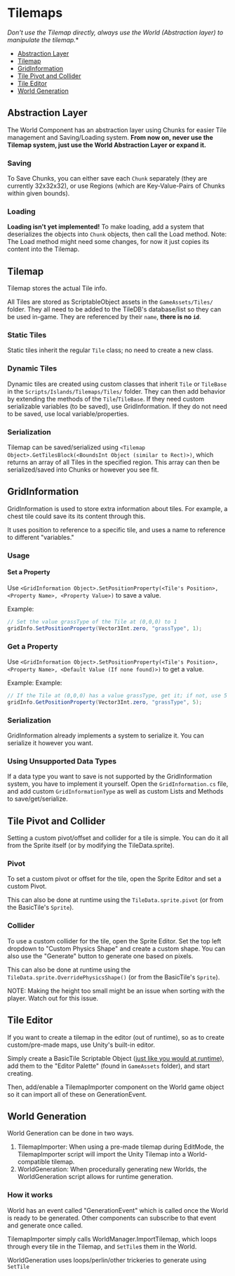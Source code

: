 # Tilemaps

*Don't use the Tilemap directly, always use the World (Abstraction layer) to manipulate the tilemap.**

- [Abstraction Layer](#Abstraction-Layer)
- [Tilemap](#Tilemap)
- [GridInformation](#GridInformation)
- [Tile Pivot and Collider](#Tile-Pivot-and-Collider)
- [Tile Editor](#Tile-Editor)
- [World Generation](#World-Generation)

## Abstraction Layer

The World Component has an abstraction layer using Chunks for easier Tile management and Saving/Loading system.
**From now on, never use the Tilemap system, just use the World Abstraction Layer or expand it.**

### Saving

To Save Chunks, you can either save each `Chunk` separately (they are currently 32x32x32), or use Regions (which are Key-Value-Pairs of Chunks within given bounds).

### Loading

**Loading isn't yet implemented!**
To make loading, add a system that deserializes the objects into `Chunk` objects, then call the Load method.
Note: The Load method might need some changes, for now it just copies its content into the Tilemap.

## Tilemap

Tilemap stores the actual Tile info. 

All Tiles are stored as ScriptableObject assets in the `GameAssets/Tiles/` folder.
They all need to be added to the TileDB's database/list so they can be used in-game.
They are referenced by their `name`, **there is no `id`**.

### Static Tiles

Static tiles inherit the regular `Tile` class; no need to create a new class.

### Dynamic Tiles

Dynamic tiles are created using custom classes that inherit `Tile` or `TileBase` in the `Scripts/Islands/Tilemaps/Tiles/` folder.
They can then add behavior by extending the methods of the `Tile`/`TileBase`.
If they need custom serializable variables (to be saved), use GridInformation. If they do not need to be saved, use local variable/properties.

### Serialization

Tilemap can be saved/serialized using `<Tilemap Object>.GetTilesBlock(<BoundsInt Object (similar to Rect)>)`, which returns an array of all Tiles in the specified region.
This array can then be serialized/saved into Chunks or however you see fit.

## GridInformation

GridInformation is used to store extra information about tiles.
For example, a chest tile could save its its content through this. 

It uses position to reference to a specific tile, and uses a name to reference to different "variables."

### Usage

#### Set a Property

Use `<GridInformation Object>.SetPositionProperty(<Tile's Position>, <Property Name>, <Property Value>)` to save a value.

Example:
```cs
// Set the value grassType of the Tile at (0,0,0) to 1
gridInfo.SetPositionProperty(Vector3Int.zero, "grassType", 1);
```

### Get a Property

Use `<GridInformation Object>.SetPositionProperty(<Tile's Position>, <Property Name>, <Default Value (If none found)>)` to get a value.

Example:
Example:
```cs
// If the Tile at (0,0,0) has a value grassType, get it; if not, use 5
gridInfo.GetPositionProperty(Vector3Int.zero, "grassType", 5);
```

### Serialization

GridInformation already implements a system to serialize it. You can serialize it however you want.

### Using Unsupported Data Types

If a data type you want to save is not supported by the GridInformation system, you have to implement it yourself.
Open the `GridInformation.cs` file, and add custom `GridInformationType` as well as custom Lists and Methods to save/get/serialize.


## Tile Pivot and Collider

Setting a custom pivot/offset and collider for a tile is simple. You can do it all from the Sprite itself (or by modifying the TileData.sprite).

### Pivot

To set a custom pivot or offset for the tile, open the Sprite Editor and set a custom Pivot.

This can also be done at runtime using the `TileData.sprite.pivot` (or from the BasicTile's `Sprite`).

### Collider

To use a custom collider for the tile, open the Sprite Editor. 
Set the top left dropdown to "Custom Physics Shape" and create a custom shape.
You can also use the "Generate" button to generate one based on pixels.

This can also be done at runtime using the `TileData.sprite.OverridePhysicsShape()` (or from the BasicTile's `Sprite`).

NOTE: Making the height too small might be an issue when sorting with the player. Watch out for this issue.

## Tile Editor

If you want to create a tilemap in the editor (out of runtime), so as to create custom/pre-made maps, use Unity's built-in editor.

Simply create a BasicTile Scriptable Object ([just like you would at runtime](#Tilemap)), add them to the "Editor Palette" (found in `GameAssets` folder), and start creating.
 
Then, add/enable a TilemapImporter component on the World game object so it can import all of these on GenerationEvent.

## World Generation

World Generation can be done in two ways. 

1. TilemapImporter: When using a pre-made tilemap during EditMode, the TilemapImporter script will import the Unity Tilemap into a World-compatible tilemap.
2. WorldGeneration: When procedurally generating new Worlds, the WorldGeneration script allows for runtime generation.

### How it works
World has an event called "GenerationEvent" which is called once the World is ready to be generated. Other components can subscribe to that event and generate once called.

TilemapImporter simply calls WorldManager.ImportTilemap, which loops through every tile in the Tilemap, and `SetTile`s them in the World.

WorldGeneration uses loops/perlin/other trickeries to generate using `SetTile`